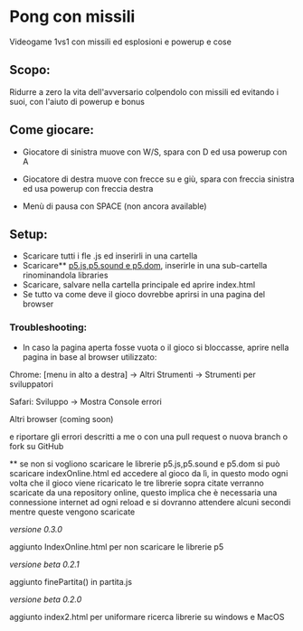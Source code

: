 # Pong con missili

Videogame 1vs1 con missili ed esplosioni e powerup e cose 

## Scopo:
Ridurre a zero la vita dell'avversario colpendolo con missili ed evitando i suoi, con l'aiuto di powerup e bonus 

## Come giocare:
- Giocatore di sinistra muove con W/S, spara con D ed usa powerup con A
- Giocatore di destra muove con frecce su e giù, spara con freccia sinistra ed usa powerup con freccia destra

- Menù di pausa con SPACE (non ancora available)

## Setup:
- Scaricare tutti i fle .js ed inserirli in una cartella
- Scaricare** [p5.js,p5.sound e p5.dom](https://github.com/Gimmmy97/prova-prova/tree/master/challenge/librerie%20p5), inserirle in una sub-cartella rinominandola libraries
- Scaricare, salvare nella cartella principale ed aprire index.html
- Se tutto va come deve il gioco dovrebbe aprirsi in una pagina del browser

### Troubleshooting:
- In caso la pagina aperta fosse vuota o il gioco si bloccasse, aprire nella pagina in base al browser utilizzato: 

Chrome: [menu in alto a destra] -> Altri Strumenti -> Strumenti per sviluppatori

Safari: Sviluppo -> Mostra Console errori 

Altri browser (coming soon)

e riportare gli errori descritti a me o con una pull request o nuova branch o fork su GitHub


** 
se non si vogliono scaricare le librerie p5.js,p5.sound e p5.dom si può scaricare indexOnline.html ed accedere al gioco da lì, in questo modo ogni volta che il gioco viene ricaricato le tre librerie sopra citate verranno scaricate da una repository online, questo implica che è necessaria una connessione internet ad ogni reload e si dovranno attendere alcuni secondi mentre queste vengono scaricate
 



_versione 0.3.0_

aggiunto IndexOnline.html per non scaricare le librerie p5

_versione beta 0.2.1_

aggiunto finePartita() in partita.js

_versione beta 0.2.0_

aggiunto index2.html per uniformare ricerca librerie su windows e MacOS
